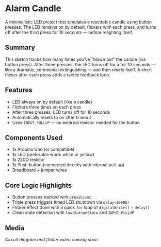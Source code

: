 # Alarm Candle

A minimalistic LED project that simulates a resettable candle using button presses. The LED remains on by default, flickers with each press, and turns off after the third press for 10 seconds — before relighting itself.

## Summary
This sketch tracks how many times you've "blown out" the candle (via button press). After three presses, the LED turns off for a full 10 seconds — like a dramatic, ceremonial extinguishing — and then resets itself. A short flicker after each press adds a tactile feedback loop.

## Features
- LED always on by default (like a candle)
- Flickers three times on each press
- After three presses, LED turns off for 10 seconds
- Automatically resets to on after timeout
- Uses `INPUT_PULLUP` — no external resistor needed for the button

## Components Used
- 1x Arduino Uno (or compatible)
- 1x LED (preferable warm white or yellow)
- 1x 220Ω resistor
- 1x Push button (connected directly with internal pull-up)
- Breadboard + jumper wires

## Core Logic Highlights
- Button presses tracked with `pressCount`
- Triple press triggers timed LED shutdown via `delay(10000)`
- Flicker effect done with a quick `for` loop of `digitalWrite()` + `delay()`
- Clean state detection with `lastButtonState` and `INPUT_PULLUP`

## Media
_Circuit diagram and flicker video coming soon_